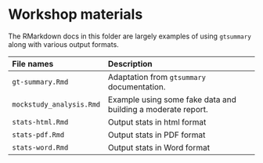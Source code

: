 # Workshop materials

The RMarkdown docs in this folder are largely examples of using `gtsummary` along with various output formats.

|File names  | Description|
|:----------------------|:------------------- |
|`gt-summary.Rmd`         | Adaptation from `gtsummary` documentation. |
|`mockstudy_analysis.Rmd` | Example using some fake data and building a moderate report.  |
|`stats-html.Rmd`         | Output stats in html format |
|`stats-pdf.Rmd`          | Output stats in PDF format  |
|`stats-word.Rmd`         | Output stats in Word format  |